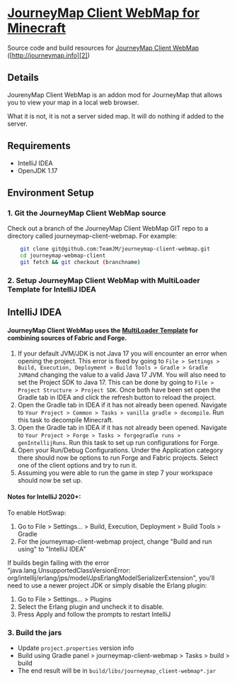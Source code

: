 # [JourneyMap Client WebMap for Minecraft][1]

Source code and build resources for [JourneyMap Client WebMap][2] ([http://journeymap.info][2])

## Details
JourenyMap Client WebMap is an addon mod for JourneyMap that allows you to view your map in a local web browser. 

What it is not, it is not a server sided map. It will do nothing if added to the server. 

## Requirements

* IntelliJ IDEA
* OpenJDK 1.17

## Environment Setup

### 1. Git the JourneyMap Client WebMap source

Check out a branch of the JourneyMap Client WebMap GIT repo to a directory called journeymap-client-webmap.  For example:

```sh
    git clone git@github.com:TeamJM/journeymap-client-webmap.git   
    cd journeymap-webmap-client
    git fetch && git checkout (branchname)
```

### 2. Setup JourneyMap Client WebMap with MultiLoader Template for IntelliJ IDEA

## IntelliJ IDEA
#### JourneyMap Client WebMap uses the [MultiLoader Template][3] for combining sources of Fabric and Forge.


1. If your default JVM/JDK is not Java 17 you will encounter an error when opening the project. This error is fixed by going to `File > Settings > Build, Execution, Deployment > Build Tools > Gradle > Gradle JVM`and changing the value to a valid Java 17 JVM. You will also need to set the Project SDK to Java 17. This can be done by going to `File > Project Structure > Project SDK`. Once both have been set open the Gradle tab in IDEA and click the refresh button to reload the project.
2. Open the Gradle tab in IDEA if it has not already been opened. Navigate to `Your Project > Common > Tasks > vanilla gradle > decompile`. Run this task to decompile Minecraft.
3. Open the Gradle tab in IDEA if it has not already been opened. Navigate to `Your Project > Forge > Tasks > forgegradle runs > genIntellijRuns`. Run this task to set up run configurations for Forge.
4. Open your Run/Debug Configurations. Under the Application category there should now be options to run Forge and Fabric projects. Select one of the client options and try to run it.
5. Assuming you were able to run the game in step 7 your workspace should now be set up.


#### Notes for IntelliJ 2020+:

To enable HotSwap:

1. Go to File > Settings... > Build, Execution, Deployment > Build Tools > Gradle
2. For the journeymap-client-webmap project, change "Build and run using" to "IntelliJ IDEA"

If builds begin failing with the error "java.lang.UnsupportedClassVersionError:
org/intellij/erlang/jps/model/JpsErlangModelSerializerExtension", you'll need to use a newer project JDK or simply
disable the Erlang plugin:

1. Go to File > Settings... > Plugins
2. Select the Erlang plugin and uncheck it to disable.
3. Press Apply and follow the prompts to restart IntelliJ

### 3. Build the jars

* Update `project.properties` version info
* Build using Gradle panel > journeymap-client-webmap > Tasks > build > build
* The end result will be in `build/libs/journeymap_client-webmap*.jar`

[1]: https://github.com:TeamJM/journeymap-client-webmap

[2]: http://journeymap.info

[3]: https://github.com/jaredlll08/MultiLoader-Template
